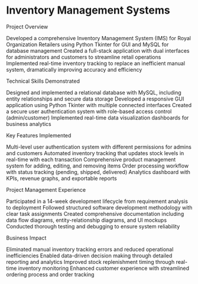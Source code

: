 # Inventory Management Systems
Project Overview

Developed a comprehensive Inventory Management System (IMS) for Royal Organization Retailers using Python Tkinter for GUI and MySQL for database management
Created a full-stack application with dual interfaces for administrators and customers to streamline retail operations
Implemented real-time inventory tracking to replace an inefficient manual system, dramatically improving accuracy and efficiency

Technical Skills Demonstrated

Designed and implemented a relational database with MySQL, including entity relationships and secure data storage
Developed a responsive GUI application using Python Tkinter with multiple connected interfaces
Created a secure user authentication system with role-based access control (admin/customer)
Implemented real-time data visualization dashboards for business analytics

Key Features Implemented

Multi-level user authentication system with different permissions for admins and customers
Automated inventory tracking that updates stock levels in real-time with each transaction
Comprehensive product management system for adding, editing, and removing items
Order processing workflow with status tracking (pending, shipped, delivered)
Analytics dashboard with KPIs, revenue graphs, and exportable reports

Project Management Experience

Participated in a 14-week development lifecycle from requirement analysis to deployment
Followed structured software development methodology with clear task assignments
Created comprehensive documentation including data flow diagrams, entity-relationship diagrams, and UI mockups
Conducted thorough testing and debugging to ensure system reliability

Business Impact

Eliminated manual inventory tracking errors and reduced operational inefficiencies
Enabled data-driven decision making through detailed reporting and analytics
Improved stock replenishment timing through real-time inventory monitoring
Enhanced customer experience with streamlined ordering process and order tracking
